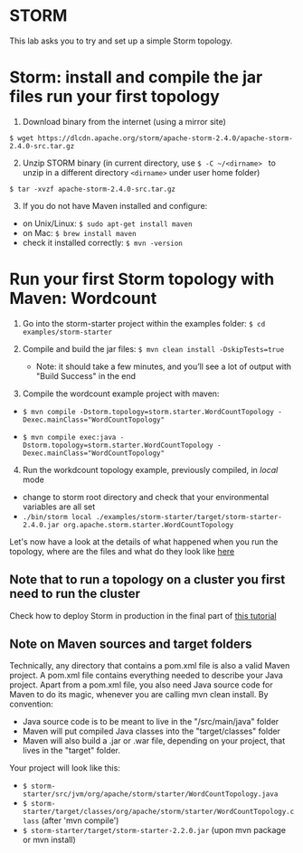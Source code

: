 # STORM

This lab asks you to try and set up a simple Storm topology.

<!--Note, maven must be installed and configured-->

# Storm: install and compile the jar files run your first topology

1. Download binary from the internet (using a mirror site)

`$ wget https://dlcdn.apache.org/storm/apache-storm-2.4.0/apache-storm-2.4.0-src.tar.gz`

2. Unzip STORM binary (in current directory, use `$ -C ~/<dirname> ` to unzip in a different directory `<dirname>` under user home folder)

`$ tar -xvzf apache-storm-2.4.0-src.tar.gz `

3. If you do not have Maven installed and configure:
  - on Unix/Linux: `$ sudo apt-get install maven`
  - on Mac: `$ brew install maven`
  - check it installed correctly: `$ mvn -version`

# Run your first Storm topology with Maven: Wordcount



1. Go into the storm-starter project within the examples folder: `$ cd examples/storm-starter`

2. Compile and build the jar files: `$ mvn clean install -DskipTests=true`
   - Note: it should take a few minutes, and you’ll see a lot of output with "Build Success" in the end

3. Compile the wordcount example project with maven:

- `$ mvn compile -Dstorm.topology=storm.starter.WordCountTopology -Dexec.mainClass="WordCountTopology"`

- `$ mvn compile exec:java -Dstorm.topology=storm.starter.WordCountTopology -Dexec.mainClass="WordCountTopology"`

4. Run the workdcount topology example, previously compiled, in *local* mode
  - change to storm root directory and check that your environmental variables are all set 
  - `./bin/storm local ./examples/storm-starter/target/storm-starter-2.4.0.jar org.apache.storm.starter.WordCountTopology ` 
  

Let's now have a look at the details of what happened when you run the topology, where are the files and what do they look like [here](https://www.cnblogs.com/oxspirt/p/8179070.html)
<!--On a cluster: `$ bin/storm jar examples/storm-starter/target/storm-*.jar  storm.starter.ExclamationTopology`-->

## Note that to run a topology on a cluster you first need to run the cluster
Check how to deploy Storm in production in the final part of [this tutorial](https://www.cnblogs.com/oxspirt/p/8179070.html)

## Note on Maven sources and target folders
Technically, any directory that contains a pom.xml file is also a valid Maven project. A pom.xml file contains everything needed to describe your Java project.
Apart from a pom.xml file, you also need Java source code for Maven to do its magic, whenever you are calling mvn clean install. By convention:
   - Java source code is to be meant to live in the "/src/main/java" folder
   - Maven will put compiled Java classes into the "target/classes" folder
   - Maven will also build a .jar or .war file, depending on your project, that lives in the "target" folder.

Your project will look like this:
+ `$ storm-starter/src/jvm/org/apache/storm/starter/WordCountTopology.java`
+ `$ storm-starter/target/classes/org/apache/storm/starter/WordCountTopology.class` (after 'mvn compile')
+ `$ storm-starter/target/storm-starter-2.2.0.jar` (upon mvn package or mvn install)



<!-- see maven details at https://www.marcobehler.com/guides/mvn-clean-install-a-short-guide-to-maven
# Questions
1. Where does the data come from?
2. How would you modify this code to make it case-insensitive?
-->

